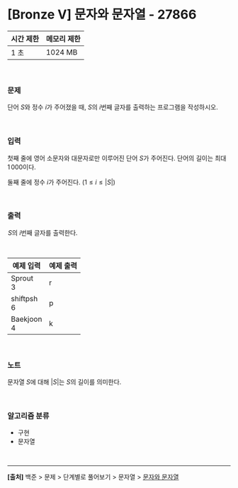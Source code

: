 # [Bronze Ⅴ] 문자와 문자열 - 27866

|시간 제한|메모리 제한|
|---|---|
|1 초|1024 MB|

<br>

### 문제
단어 $S$와 정수 $i$가 주어졌을 때, $S$의 $i$번째 글자를 출력하는 프로그램을 작성하시오.

<br>

### 입력
첫째 줄에 영어 소문자와 대문자로만 이루어진 단어 $S$가 주어진다. 단어의 길이는 최대 $1\,000$이다.

둘째 줄에 정수 $i$가 주어진다. ($1 \le i \le \left|S\right|$)

<br>

### 출력
 $S$의 $i$번째 글자를 출력한다.

<br>

|예제 입력|예제 출력|
|---|---|
|Sprout<br>3|r|
|shiftpsh<br>6|p|
|Baekjoon<br>4|k|

<br>

### 노트
문자열 $S$에 대해 $\left|S\right|$는 $S$의 길이를 의미한다.

<br>

### 알고리즘 분류
* 구현
* 문자열

<br>

---
**[출처]** 백준 > 문제 > 단계별로 풀어보기 > 문자열 > [문자와 문자열](https://www.acmicpc.net/problem/27866)